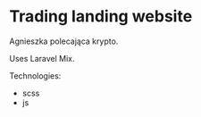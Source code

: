# Trading landing website

Agnieszka polecająca krypto.

Uses Laravel Mix.

Technologies: 
- scss
- js
